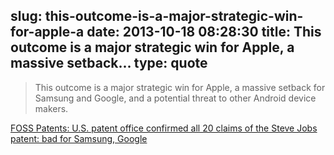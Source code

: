 slug: this-outcome-is-a-major-strategic-win-for-apple-a
date: 2013-10-18 08:28:30
title: This outcome is a major strategic win for Apple, a massive setback...
type: quote
---

> This outcome is a major strategic win for Apple, a massive setback for Samsung and Google, and a potential threat to other Android device makers.

[FOSS Patents: U.S. patent office confirmed all 20 claims of the Steve Jobs patent: bad for Samsung, Google](http://www.fosspatents.com/2013/10/us-patent-office-confirmed-all-20.html)
